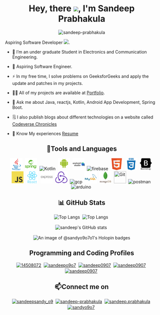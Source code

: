 <h1 align='center'>
  Hey, there 
  <img src="https://media.giphy.com/media/hvRJCLFzcasrR4ia7z/giphy.gif" width="30px"/>,
  I'm Sandeep Prabhakula
</h1>
<p align="center"> <img src="https://komarev.com/ghpvc/?username=sandeep-prabhakula&label=Profile%20views&color=0e75b6&style=flat" alt="sandeep-prabhakula" /> </p>

Aspiring Software Developer <img src="https://media.giphy.com/media/WUlplcMpOCEmTGBtBW/giphy.gif" width="30">.

- :telescope: I’m an under graduate Student in Electronics and Communication Engineering.

- :seedling: Aspiring Software Engineer.

- :zap: In my free time, I solve problems on GeeksforGeeks and apply the update and patches in my projects.

- 👨‍💻 All of my projects are available at <a href='https://sandeep-prabhakula.netlify.app'>Portfolio</a>.

- 💬 Ask me about Java, reactjs, Kotlin, Android App Development, Spring Boot.

- :spiral_notepad: I also publish blogs about different technologies on a website called <a href='https://codeverse-chronicles.vercel.app'>Codeverse Chronicles</a>

- 📄 Know My experiences <a href='https://drive.google.com/file/d/1YGp3Bn9_KFI6LEe08nj-9287Yl89VuMq/view?usp=sharing'>Resume</a>

<div align="center">
<h2 align='center'>🧰Tools and Languages </h3>
  <img src="https://raw.githubusercontent.com/devicons/devicon/master/icons/java/java-original.svg" title="Java" alt="Java" width="40" height="40"/>&nbsp;
  <img src="https://github.com/devicons/devicon/blob/master/icons/spring/spring-original-wordmark.svg" title="Spring" alt="Spring" width="40" height="40"/>&nbsp;
  <img src="https://www.vectorlogo.zone/logos/kotlinlang/kotlinlang-icon.svg" title="Kotlin" alt="Kotlin" width="40" height="40"/>&nbsp;
  <img src="https://github.com/devicons/devicon/blob/master/icons/android/android-original-wordmark.svg" title="Android" alt="Android" width="40" height="40"/>&nbsp;
  <img src="https://github.com/devicons/devicon/blob/master/icons/androidstudio/androidstudio-original-wordmark.svg" title="Android Studio" alt="Android Studio" width="40" height="40"/>&nbsp;
  <img src="https://www.vectorlogo.zone/logos/firebase/firebase-icon.svg" alt="firebase" width="40" height="40"/>&nbsp;
  <img src="https://github.com/devicons/devicon/blob/master/icons/html5/html5-original.svg" title="HTML5" alt="HTML" width="40" height="40"/>&nbsp;
  <img src="https://github.com/devicons/devicon/blob/master/icons/css3/css3-plain-wordmark.svg"  title="CSS3" alt="CSS" width="40" height="40"/>&nbsp;
  <img src='https://raw.githubusercontent.com/devicons/devicon/master/icons/bootstrap/bootstrap-plain-wordmark.svg' title='Bootstrap' width='40' height='40'/>&nbsp;
  <img src="https://raw.githubusercontent.com/devicons/devicon/master/icons/javascript/javascript-original.svg" alt="javascript" width="40" height="40"/>&nbsp; 
  <img src="https://github.com/devicons/devicon/blob/master/icons/react/react-original-wordmark.svg" title="React" alt="React" width="40" height="40"/>&nbsp;
  <img src="https://raw.githubusercontent.com/devicons/devicon/master/icons/express/express-original-wordmark.svg" title="Express.Js" alt="express" width="40" height="40"/>&nbsp;
  <img src="https://raw.githubusercontent.com/devicons/devicon/master/icons/redux/redux-original.svg" title='Redux' alt="redux" width="40" height="40"/>&nbsp;
  <img src="https://www.vectorlogo.zone/logos/google_cloud/google_cloud-icon.svg" alt="gcp" width="40" height="40" title='GCP'/>&nbsp;
  <img src="https://github.com/devicons/devicon/blob/master/icons/mysql/mysql-original-wordmark.svg" title="MySQL"  alt="MySQL" width="40" height="40"/>&nbsp;
  <img src="https://github.com/devicons/devicon/blob/master/icons/mongodb/mongodb-original-wordmark.svg" title="MongoDB" alt="MongoDB" width="40" height="40"/>&nbsp;
  <img src="https://www.vectorlogo.zone/logos/git-scm/git-scm-icon.svg" title="Git" **alt="Git" width="40" height="40"/>&nbsp;
  <img src="https://www.vectorlogo.zone/logos/getpostman/getpostman-icon.svg" alt="postman" title='Postman' width="40" height="40"/>&nbsp;
  <img src="https://cdn.worldvectorlogo.com/logos/arduino-1.svg" alt="arduino" width="40" height="40"/>&nbsp;
</div>  

<h2 align='center'>📊 GitHub Stats</h2>

<p align='center'>
  <img src="https://github-readme-streak-stats.herokuapp.com/?user=sandeep-prabhakula&theme=algolia&hide_border=false" height='180cm' alt="Top Langs">&nbsp;
  <img height="180em" src="https://github-readme-stats.vercel.app/api/top-langs?username=sandeep-prabhakula&langs_count=10&show_icons=true&locale=en&layout=compact&theme=algolia" alt="Top Langs">&nbsp;
  <br/>
  <br/>
  <img height="180em" src="https://github-readme-stats.vercel.app/api?username=sandeep-prabhakula&show_icons=true&count_private=true&theme=algolia" alt="sandeep's GitHub stats" />&nbsp;
  <br/>
  <br/>
   <img src="https://holopin.me/sandyo9o7o1" alt="An image of @sandyo9o7o1's Holopin badges"/>
</p>

<h2 align='center'>Programming and Coding Profiles</h2>
<p align="center">
<a href="https://stackoverflow.com/users/14508072" target="blank"><img align="center" src="https://raw.githubusercontent.com/rahuldkjain/github-profile-readme-generator/master/src/images/icons/Social/stack-overflow.svg" alt="14508072" height="30" width="40" /></a>&nbsp;
<a href="https://www.codechef.com/users/sandeepo9o7" target="blank"><img align="center" src="https://cdn.jsdelivr.net/npm/simple-icons@3.1.0/icons/codechef.svg" alt="sandeepo9o7" height="30" width="40" /></a>&nbsp;
<a href="https://www.hackerrank.com/sandeep0907" target="blank"><img align="center" src="https://raw.githubusercontent.com/rahuldkjain/github-profile-readme-generator/master/src/images/icons/Social/hackerrank.svg" alt="sandeep0907" height="30" width="40" /></a>&nbsp;
<a href="https://codeforces.com/profile/sandeep0907" target="blank"><img align="center" src="https://raw.githubusercontent.com/rahuldkjain/github-profile-readme-generator/master/src/images/icons/Social/codeforces.svg" alt="sandeep0907" height="30" width="40" /></a>&nbsp;
<a href="https://www.leetcode.com/sandeep0907" target="blank"><img align="center" src="https://raw.githubusercontent.com/rahuldkjain/github-profile-readme-generator/master/src/images/icons/Social/leet-code.svg" alt="sandeep0907" height="30" width="40" /></a>&nbsp;
</p>

<div id="badges" align="center">
<h2 align='center'>📫Connect me on  </h3>
  <a href="https://twitter.com/sandeepsandy_o9" target="blank"><img align="center" src="https://raw.githubusercontent.com/rahuldkjain/github-profile-readme-generator/master/src/images/icons/Social/twitter.svg" alt="sandeepsandy_o9" height="30" width="40" /></a>&nbsp;
  <a href="https://linkedin.com/in/sandeep-prabhakula" target="blank"><img align="center" src="https://raw.githubusercontent.com/rahuldkjain/github-profile-readme-generator/master/src/images/icons/Social/linked-in-alt.svg" alt="sandeep-prabhakula" height="30" width="40" /></a>&nbsp;
  <a href="https://fb.com/sandeep.prabhakula" target="blank"><img align="center" src="https://raw.githubusercontent.com/rahuldkjain/github-profile-readme-generator/master/src/images/icons/Social/facebook.svg" alt="sandeep.prabhakula" height="30" width="40" /></a>&nbsp;
  <a href="https://instagram.com/sandyo9o7" target="blank"><img align="center" src="https://raw.githubusercontent.com/rahuldkjain/github-profile-readme-generator/master/src/images/icons/Social/instagram.svg" alt="sandyo9o7" height="30" width="40" /></a>&nbsp;
</div>
